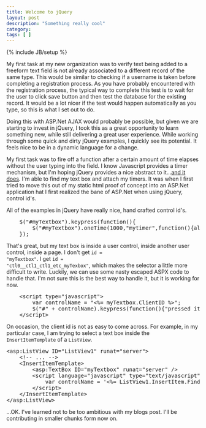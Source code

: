 ```yaml
---
title: Welcome to jQuery	
layout: post
description: "Something really cool"
category:
tags: [ ] 
---
```

{% include JB/setup %}



My first task at my new organization was to verify text being added to a freeform text field is not already associated to a different record of the same type. This would be similar to checking if a username is taken before completing a registration process. As you have probably encountered with the registration process, the typical way to complete this test is to wait for the user to click save button and then test the database for the existing record. It would be a lot nicer if the test would happen automatically as you type, so this is what I set out to do.

Doing this with ASP.Net AJAX would probably be possible, but given we are starting to invest in jQuery, I took this as a great opportunity to learn something new, while still delivering a great user experience. While working through some quick and dirty jQuery examples, I quickly see its potential. It feels nice to be in a dynamic language for a change. 

My first task was to fire off a function after a certain amount of time elapses without the user typing into the field. I know Javascript provides a timer mechanism, but I'm hoping jQuery provides a nice abstract to it...<a href="http://plugins.jquery.com/project/timers" title="Plugins | jQuery Plugins">and it does</a>. I'm able to find my text box and attach my timers. It was when I first tried to move this out of my static html proof of concept into an ASP.Net application hat I first realized the bane of ASP.Net when using jQuery, control id's.

All of the examples in jQuery have really nice, hand crafted control id's. 
<pre name="code" language="javascript">
	$("#myTextbox").keypress(function(){
		$("#myTextbox").oneTime(1000,"mytimer",function(){alert("times up");});
	});
</pre>
That's great, but my text box is inside a user control, inside another user control, inside a page. I don't get <code>id = "myTextbox"</code>. I get <code>id = "ctl0__ctl1_ctl1_etc_myTexbox"</code>, which makes the selector a little more difficult to write. Luckily, we can use some nasty escaped ASPX code to handle that. I'm not sure this is the best way to handle it, but it is working for now.
<pre name="code" language="javascript">
	&lt;script type="javascript">
		var controlName = "&lt;%= myTextbox.ClientID %>";
		$("#" + controlName).keypress(function(){"pressed it");});
	&lt;/script>
</pre>
On occasion, the client id is not as easy to come across. For example, in my particular case, I am trying to select a text box inside the <code>InsertItemTemplate</code> of a <code>ListView</code>. 
<pre language="javascript" name="code">
&lt;asp:ListView ID="ListView1" runat="server">
    &lt;!-- ... -->
    &lt;InsertItemTemplate>
        &lt;asp:TextBox ID="myTextbox" runat="server" />
        &lt;script language="javascript" type="text/javascript">
            var controlName = '&lt;%= ListView1.InsertItem.FindControl("myTextbox"); %>';
        &lt;/script>
    &lt;/InsertItemTemplate>
&lt;/asp:ListView>
</pre>


...OK. I've learned not to be too ambitious with my blogs post. I'll be contributing in smaller chunks form now on.
